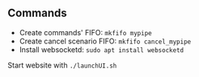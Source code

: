 ## Commands

- Create commands' FIFO: `mkfifo mypipe`
- Create cancel scenario FIFO: `mkfifo cancel_mypipe`
- Install websocketd: `sudo apt install websocketd`

Start website with `./launchUI.sh`
